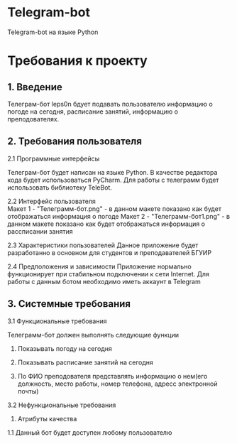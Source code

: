 # Telegram-bot
Telegram-bot на языке Python

# Требования к проекту  
## 1. Введение  
Телеграм-бот leps0n бдует подавать пользователю информацию о погоде на сегодня, расписание занятий, информацию о преподователях. 
## 2. Требования пользователя

2.1 Программные интерфейсы  

Телеграм-бот будет написан на языке Python. В качестве редактора кода будет использоваться PyCharm. 
Для работы с телеграмм будет использовать библиотеку TeleBot.

2.2 Интерфейс пользователя  
Макет 1 - "Телеграмм-бот.png" - в данном макете показано как будет отображаться информация о погоде
Макет 2 - "Телеграмм-бот1.png" - в данном макете показано как будет отображаться информация о рассписании занятия

2.3 Характеристики пользователей
Данное приложение будет разработанно в основном для студентов и преподавателей БГУИР

2.4 Предположения и зависимости
Приложение нормально функционирует при стабильном подключении к сети Internet. Для работы с данным ботом необходимо иметь аккаунт в Telegram

## 3. Системные требования

3.1 Функциональные требования

Телеграмм-бот должен выполнять следующие функции

1. Показывать погоду на сегодня

2. Показывать расписание занятий на сегодня

3. По ФИО преподователя представлять информацию о нем(его должность, место работы, номер телефона, адресс электронной почты)

3.2 Нефункциональные требования

1. Атрибуты качества

1.1 Данный бот будет доступен любому пользователю 
